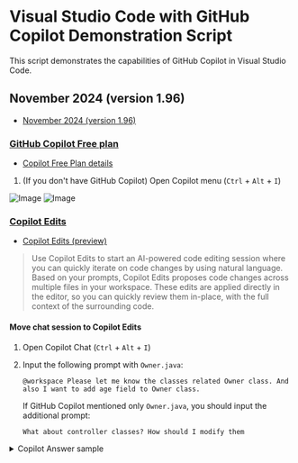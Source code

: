 # Visual Studio Code with GitHub Copilot Demonstration Script

This script demonstrates the capabilities of GitHub Copilot in Visual Studio Code.

## November 2024 (version 1.96)

- [November 2024 (version 1.96)](https://code.visualstudio.com/updates/v1_96)

### [GitHub Copilot Free plan](https://code.visualstudio.com/updates/v1_96#_github-copilot-free-plan)
- [Copilot Free Plan details](https://docs.github.com/en/copilot/about-github-copilot/subscription-plans-for-github-copilot)

1. (If you don't have GitHub Copilot) Open Copilot menu (`Ctrl` + `Alt` + `I`)

![Image](https://github.com/user-attachments/assets/fecaa3fc-96f7-456e-921c-dadd4bc6c3c6)
![Image](https://github.com/user-attachments/assets/eb956fb8-16c1-4d06-89bc-884b04552e95)

### [Copilot Edits](https://code.visualstudio.com/updates/v1_96#_copilot-edits)

- [Copilot Edits (preview)](https://code.visualstudio.com/docs/copilot/copilot-edits)

> Use Copilot Edits to start an AI-powered code editing session where you can quickly iterate on code changes by using natural language. Based on your prompts, Copilot Edits proposes code changes across multiple files in your workspace. These edits are applied directly in the editor, so you can quickly review them in-place, with the full context of the surrounding code.

#### Move chat session to Copilot Edits

1. Open Copilot Chat (`Ctrl` + `Alt` + `I`)

2. Input the following prompt with `Owner.java`:

   ```text
   @workspace Please let me know the classes related Owner class. And also I want to add age field to Owner class.
   ```

   If GitHub Copilot mentioned only `Owner.java`, you should input the additional prompt:

   ```text
   What about controller classes? How should I modify them
   ```

<details><summary>Copilot Answer sample</summary>

![Image](https://github.com/user-attachments/assets/2bf80699-16aa-46ba-8a3d-5cb3c03bdf14)

</details>
